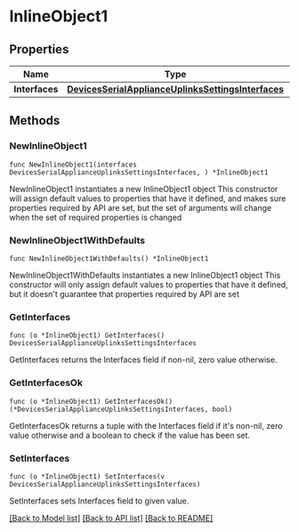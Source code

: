 # InlineObject1

## Properties

Name | Type | Description | Notes
------------ | ------------- | ------------- | -------------
**Interfaces** | [**DevicesSerialApplianceUplinksSettingsInterfaces**](DevicesSerialApplianceUplinksSettingsInterfaces.md) |  | 

## Methods

### NewInlineObject1

`func NewInlineObject1(interfaces DevicesSerialApplianceUplinksSettingsInterfaces, ) *InlineObject1`

NewInlineObject1 instantiates a new InlineObject1 object
This constructor will assign default values to properties that have it defined,
and makes sure properties required by API are set, but the set of arguments
will change when the set of required properties is changed

### NewInlineObject1WithDefaults

`func NewInlineObject1WithDefaults() *InlineObject1`

NewInlineObject1WithDefaults instantiates a new InlineObject1 object
This constructor will only assign default values to properties that have it defined,
but it doesn't guarantee that properties required by API are set

### GetInterfaces

`func (o *InlineObject1) GetInterfaces() DevicesSerialApplianceUplinksSettingsInterfaces`

GetInterfaces returns the Interfaces field if non-nil, zero value otherwise.

### GetInterfacesOk

`func (o *InlineObject1) GetInterfacesOk() (*DevicesSerialApplianceUplinksSettingsInterfaces, bool)`

GetInterfacesOk returns a tuple with the Interfaces field if it's non-nil, zero value otherwise
and a boolean to check if the value has been set.

### SetInterfaces

`func (o *InlineObject1) SetInterfaces(v DevicesSerialApplianceUplinksSettingsInterfaces)`

SetInterfaces sets Interfaces field to given value.



[[Back to Model list]](../README.md#documentation-for-models) [[Back to API list]](../README.md#documentation-for-api-endpoints) [[Back to README]](../README.md)


